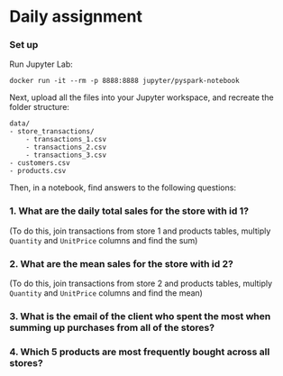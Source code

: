 # Daily assignment

### Set up

Run Jupyter Lab:
```shell
docker run -it --rm -p 8888:8888 jupyter/pyspark-notebook
```

Next, upload all the files into your Jupyter workspace, and recreate the folder structure:
```
data/
- store_transactions/
    - transactions_1.csv
    - transactions_2.csv
    - transactions_3.csv
- customers.csv
- products.csv
```

Then, in a notebook, find answers to the following questions:
### 1. What are the daily total sales for the store with id 1?
(To do this, join transactions from store 1 and products tables, multiply `Quantity` and `UnitPrice` columns and find the sum)
### 2. What are the mean sales for the store with id 2?
(To do this, join transactions from store 2 and products tables, multiply `Quantity` and `UnitPrice` columns and find the mean)
### 3. What is the email of the client who spent the most when summing up purchases from all of the stores?
### 4. Which 5 products are most frequently bought across all stores?
